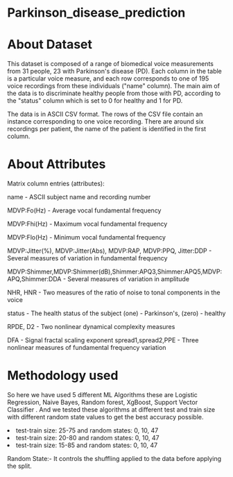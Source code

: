 # Parkinson_disease_prediction

# About Dataset
This dataset is composed of a range of biomedical voice measurements from 31 people, 23 with Parkinson's disease (PD). Each column in the table is a particular voice measure, and each row corresponds to one of 195 voice recordings from these individuals ("name" column). The main aim of the data is to discriminate healthy people from those with PD, according to the "status" column which is set to 0 for healthy and 1 for PD.

The data is in ASCII CSV format. The rows of the CSV file contain an instance corresponding to one voice recording. There are around six recordings per patient, the name of the patient is identified in the first column.

# About Attributes
Matrix column entries (attributes):

name - ASCII subject name and recording number

MDVP:Fo(Hz) - Average vocal fundamental frequency

MDVP:Fhi(Hz) - Maximum vocal fundamental frequency

MDVP:Flo(Hz) - Minimum vocal fundamental frequency

MDVP:Jitter(%), MDVP:Jitter(Abs), MDVP:RAP, MDVP:PPQ, Jitter:DDP - Several measures of variation in fundamental frequency

MDVP:Shimmer,MDVP:Shimmer(dB),Shimmer:APQ3,Shimmer:APQ5,MDVP:APQ,Shimmer:DDA - Several measures of variation in amplitude

NHR, HNR - Two measures of the ratio of noise to tonal components in the voice

status - The health status of the subject (one) - Parkinson's, (zero) - healthy

RPDE, D2 - Two nonlinear dynamical complexity measures

DFA - Signal fractal scaling exponent
spread1,spread2,PPE - Three nonlinear measures of fundamental frequency variation

# Methodology used 
So here we have used 5 different ML Algorithms these are Logistic Regression, Naive Bayes, Random forest, XgBoost, Support Vector Classifier  . And we tested these algorithms at different test and train size with different random state values to get the best accuracy possible.
<li> test-train size: 25-75 and random states: 0, 10, 47
<li> test-train size: 20-80 and random states: 0, 10, 47
<li> test-train size: 15-85 and random states: 0, 10, 47

Random State:- It controls the shuffling applied to the data before applying the split.
